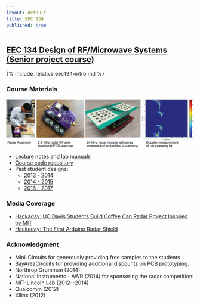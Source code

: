 ```yaml
---
layout: default
title: EEC 134
published: true
---
```


## [EEC 134 Design of RF/Microwave Systems (Senior project course)]("/education/eec134.html")

{% include_relative eec134-intro.md %}

### Course Materials

<img align="center" src="/education/images/eec134-frontpage.png">

- [Lecture notes and lab manuals](https://github.com/ucdart/UCD-EEC134)
- [Course code repository](https://github.com/ucdart/UCD-EEC134)
- Past student designs:
  - [2013 - 2014](/education/eec134-2013-2014.html)
  - [2014 - 2015](/education/eec134-2014-2015.html)
  - [2016 - 2017](/education/eec134-2016-2017.html)

### Media Coverage

- [Hackaday: UC Davis Students Build Coffee Can Radar Project Inspired by MIT](http://hackaday.com/2013/03/18/uc-davis-students-build-coffee-can-radar-project-inspired-by-mit/)
- [Hackaday: The First Arduino Radar Shield](http://hackaday.com/2014/06/14/the-first-arduino-radar-shield/)


### Acknowledgment

- Mini-Circuits for generously providing free samples to the students.
- [BayAreaCircuits](http://bayareacircuits.com/) for providing additional discounts on PCB prototyping.
- Northrop Grumman (2014)
- National Instruments - AWR (2014) for sponsoring the radar competition!
- MIT-Lincoln Lab (2012--2014)
- Qualcomm (2012)
- Xilinx (2012)
